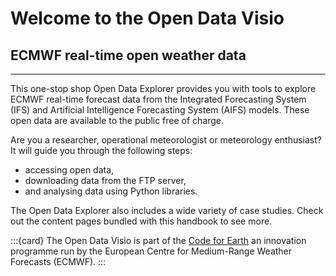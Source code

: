 # Welcome to the Open Data Visio

## ECMWF real-time open weather data
---

This one-stop shop Open Data Explorer provides you with tools to explore ECMWF real-time forecast data from the Integrated Forecasting System (IFS) and Artificial Intelligence Forecasting System (AIFS) models. These open data are available to the public free of charge.

Are you a researcher, operational meteorologist or meteorology enthusiast?
It will guide you through the following steps:
- accessing open data,
- downloading data from the FTP server,
- and analysing data using Python libraries.

The Open Data Explorer also includes a wide variety of case studies. Check out the content pages bundled with this handbook to see more.

:::{card}
The Open Data Visio is part of the [Code for Earth](https://codeforearth.ecmwf.int/) an innovation programme run by the European Centre for Medium-Range Weather Forecasts (ECMWF).
:::
